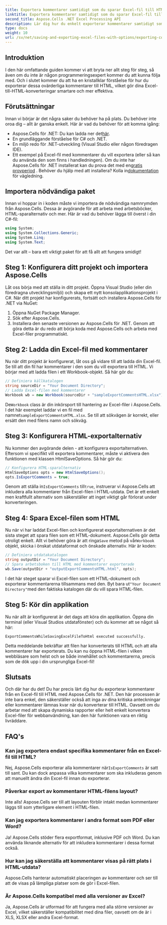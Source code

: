 ```yaml
---
title: Exportera kommentarer samtidigt som du sparar Excel-fil till HTML
linktitle: Exportera kommentarer samtidigt som du sparar Excel-fil till HTML
second_title: Aspose.Cells .NET Excel Processing API
description: Lär dig hur du enkelt exporterar kommentarer samtidigt som du sparar Excel-filer till HTML med Aspose.Cells för .NET. Följ den här steg-för-steg-guiden för att bevara kommentarer.
type: docs
weight: 10
url: /sv/net/saving-and-exporting-excel-files-with-options/exporting-comments/
---
```

## Introduktion
I den här omfattande guiden kommer vi att bryta ner allt steg för steg, så även om du inte är någon programmeringsexpert kommer du att kunna följa med. Och i slutet kommer du att ha en kristallklar förståelse för hur du exporterar dessa ovärderliga kommentarer till HTML, vilket gör dina Excel-till-HTML-konverteringar smartare och mer effektiva.
## Förutsättningar
Innan vi börjar är det några saker du behöver ha på plats. Du behöver inte oroa dig – allt är ganska enkelt. Här är vad du behöver för att komma igång:
-  Aspose.Cells för .NET: Du kan ladda ner det[här](https://releases.aspose.com/cells/net/).
- En grundläggande förståelse för C# och .NET.
- En miljö redo för .NET-utveckling (Visual Studio eller någon föredragen IDE).
- Ett exempel på Excel-fil med kommentarer du vill exportera (eller så kan du använda den som finns i handledningen).
 Om du inte har Aspose.Cells för .NET installerat kan du prova det med en[gratis provperiod](https://releases.aspose.com/) . Behöver du hjälp med att installera? Kolla in[dokumentation](https://reference.aspose.com/cells/net/) för vägledning.
## Importera nödvändiga paket
Innan vi hoppar in i koden måste vi importera de nödvändiga namnrymden från Aspose.Cells. Dessa är avgörande för att arbeta med arbetsböcker, HTML-sparalternativ och mer. Här är vad du behöver lägga till överst i din C#-fil:
```csharp
using System;
using System.Collections.Generic;
using System.Linq;
using System.Text;
```
Det var allt – bara ett viktigt paket för att få allt att fungera smidigt!
## Steg 1: Konfigurera ditt projekt och importera Aspose.Cells
Låt oss börja med att ställa in ditt projekt. Öppna Visual Studio (eller din föredragna utvecklingsmiljö) och skapa ett nytt konsolapplikationsprojekt i C#. När ditt projekt har konfigurerats, fortsätt och installera Aspose.Cells för .NET via NuGet:
1. Öppna NuGet Package Manager.
2. Sök efter Aspose.Cells.
3. Installera den senaste versionen av Aspose.Cells för .NET.
Genom att göra detta är du redo att börja koda med Aspose.Cells och arbeta med Excel-filer programmatiskt.
## Steg 2: Ladda din Excel-fil med kommentarer
Nu när ditt projekt är konfigurerat, låt oss gå vidare till att ladda din Excel-fil. Se till att din fil har kommentarer i den som du vill exportera till HTML. Vi börjar med att ladda filen i ett Workbook-objekt.
Så här gör du:
```csharp
// Definiera källkatalogen
string sourceDir = "Your Document Directory";
// Ladda Excel-filen med kommentarer
Workbook wb = new Workbook(sourceDir + "sampleExportCommentsHTML.xlsx");
```
 De`Workbook` class är din inkörsport till hantering av Excel-filer i Aspose.Cells. I det här exemplet laddar vi en fil med namnet`sampleExportCommentsHTML.xlsx`. Se till att sökvägen är korrekt, eller ersätt den med filens namn och sökväg.
## Steg 3: Konfigurera HTML-exportalternativ
Nu kommer den avgörande delen - att konfigurera exportalternativen. Eftersom vi specifikt vill exportera kommentarer, måste vi aktivera den funktionen med klassen HtmlSaveOptions.
Så här gör du:
```csharp
// Konfigurera HTML-sparalternativ
HtmlSaveOptions opts = new HtmlSaveOptions();
opts.IsExportComments = true;
```
 Genom att ställa in`IsExportComments` till`true`, instruerar vi Aspose.Cells att inkludera alla kommentarer från Excel-filen i HTML-utdata. Det är ett enkelt men kraftfullt alternativ som säkerställer att inget viktigt går förlorat under konverteringen.
## Steg 4: Spara Excel-filen som HTML
 Nu när vi har laddat Excel-filen och konfigurerat exportalternativen är det sista steget att spara filen som ett HTML-dokument. Aspose.Cells gör detta otroligt enkelt. Allt vi behöver göra är att ringa`Save` metod på vår`Workbook` objekt, skicka i önskat utdataformat och önskade alternativ.
Här är koden:
```csharp
// Definiera utdatakatalogen
string outputDir = "Your Document Directory";
// Spara arbetsboken till HTML med kommentarer exporterade
wb.Save(outputDir + "outputExportCommentsHTML.html", opts);
```
 I det här steget sparar vi Excel-filen som ett HTML-dokument och exporterar kommentarerna tillsammans med den. Byt bara ut`"Your Document Directory"`med den faktiska katalogen där du vill spara HTML-filen.
## Steg 5: Kör din applikation
Nu när allt är konfigurerat är det dags att köra din applikation. Öppna din terminal (eller Visual Studios utdatafönster) och du kommer att se något så här:
```plaintext
ExportCommentsWhileSavingExcelFileToHtml executed successfully.
```
Detta meddelande bekräftar att filen har konverterats till HTML och att alla kommentarer har exporterats. Du kan nu öppna HTML-filen i vilken webbläsare som helst och se både innehållet och kommentarerna, precis som de dök upp i din ursprungliga Excel-fil!
## Slutsats
Och där har du det! Du har precis lärt dig hur du exporterar kommentarer från en Excel-fil till HTML med Aspose.Cells för .NET. Den här processen är inte bara enkel, den säkerställer också att inga av dina kritiska anteckningar eller kommentarer lämnas kvar när du konverterar till HTML. Oavsett om du arbetar med att skapa dynamiska rapporter eller helt enkelt konvertera Excel-filer för webbanvändning, kan den här funktionen vara en riktig livräddare.
## FAQ's
### Kan jag exportera endast specifika kommentarer från en Excel-fil till HTML?  
Nej, Aspose.Cells exporterar alla kommentarer när`IsExportComments` är satt till sant. Du kan dock anpassa vilka kommentarer som ska inkluderas genom att manuellt ändra din Excel-fil innan du exporterar.
### Påverkar export av kommentarer HTML-filens layout?  
Inte alls! Aspose.Cells ser till att layouten förblir intakt medan kommentarer läggs till som ytterligare element i HTML-filen.
### Kan jag exportera kommentarer i andra format som PDF eller Word?  
Ja! Aspose.Cells stöder flera exportformat, inklusive PDF och Word. Du kan använda liknande alternativ för att inkludera kommentarer i dessa format också.
### Hur kan jag säkerställa att kommentarer visas på rätt plats i HTML-utdata?  
Aspose.Cells hanterar automatiskt placeringen av kommentarer och ser till att de visas på lämpliga platser som de gör i Excel-filen.
### Är Aspose.Cells kompatibel med alla versioner av Excel?  
Ja, Aspose.Cells är utformad för att fungera med alla större versioner av Excel, vilket säkerställer kompatibilitet med dina filer, oavsett om de är i XLS, XLSX eller andra Excel-format.